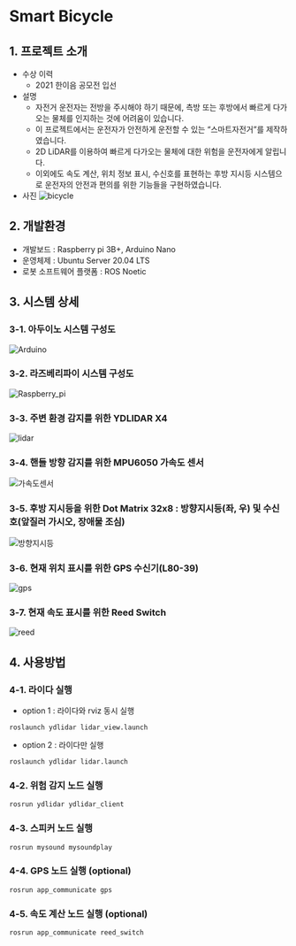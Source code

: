 # Smart Bicycle
## 1. 프로젝트 소개
- 수상 이력
  - 2021 한이음 공모전 입선
- 설명
  - 자전거 운전자는 전방을 주시해야 하기 때문에, 측방 또는 후방에서 빠르게 다가오는 물체를 인지하는 것에 어려움이 있습니다.
  - 이 프로젝트에서는 운전자가 안전하게 운전할 수 있는 “스마트자전거”를 제작하였습니다.
  - 2D LiDAR를 이용하여 빠르게 다가오는 물체에 대한 위험을 운전자에게 알립니다.
  - 이외에도 속도 계산, 위치 정보 표시, 수신호를 표현하는 후방 지시등 시스템으로 운전자의 안전과 편의를 위한 기능들을 구현하였습니다.
- 사진
![bicycle](https://github.com/Ohsechan/ros_smartbicycle/assets/77317210/e127291b-3a29-4168-9583-b525922cdce4)

## 2. 개발환경
- 개발보드 : Raspberry pi 3B+, Arduino Nano
- 운영체제 : Ubuntu Server 20.04 LTS
- 로봇 소프트웨어 플랫폼 : ROS Noetic

## 3. 시스템 상세
### 3-1. 아두이노 시스템 구성도
![Arduino](https://github.com/Ohsechan/ros_smartbicycle/assets/77317210/8575d6a7-9f35-4248-87aa-5c9e03d29528)
### 3-2. 라즈베리파이 시스템 구성도
![Raspberry_pi](https://github.com/Ohsechan/ros_smartbicycle/assets/77317210/c4636688-99b3-447b-9293-063817f62e5d)
### 3-3. 주변 환경 감지를 위한 YDLIDAR X4
![lidar](https://github.com/Ohsechan/ros_smartbicycle/assets/77317210/f0da4048-7175-44e3-ba58-9c9a41345cd2)
### 3-4. 핸들 방향 감지를 위한 MPU6050 가속도 센서
![가속도센서](https://github.com/Ohsechan/ros_smartbicycle/assets/77317210/e689c697-ed33-4a5c-8b59-43fb0fb7e811)
### 3-5. 후방 지시등을 위한 Dot Matrix 32x8 : 방향지시등(좌, 우) 및 수신호(앞질러 가시오, 장애물 조심)
![방향지시등](https://github.com/Ohsechan/ros_smartbicycle/assets/77317210/f4efcbd2-390e-4f87-beda-d6afe723f84e)
### 3-6. 현재 위치 표시를 위한 GPS 수신기(L80-39)
![gps](https://github.com/Ohsechan/ros_smartbicycle/assets/77317210/126cf710-ad5b-404c-a671-347686653643)
### 3-7. 현재 속도 표시를 위한 Reed Switch
![reed](https://github.com/Ohsechan/ros_smartbicycle/assets/77317210/42d8255b-a4bc-45a0-b860-da42cfc9bd6f)

## 4. 사용방법
### 4-1. 라이다 실행
- option 1 : 라이다와 rviz 동시 실행
<pre><code>roslaunch ydlidar lidar_view.launch</code></pre>
- option 2 : 라이다만 실행
<pre><code>roslaunch ydlidar lidar.launch</code></pre>
### 4-2. 위험 감지 노드 실행
<pre><code>rosrun ydlidar ydlidar_client</code></pre>
### 4-3. 스피커 노드 실행
<pre><code>rosrun mysound mysoundplay</code></pre>
### 4-4. GPS 노드 실행 (optional)
<pre><code>rosrun app_communicate gps</code></pre>
### 4-5. 속도 계산 노드 실행 (optional)
<pre><code>rosrun app_communicate reed_switch</code></pre>
